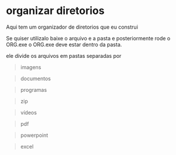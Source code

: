 # organizar diretorios
Aqui tem um organizador de diretorios que eu construi

Se quiser utilizalo baixe o arquivo e a pasta e posteriormente rode o ORG.exe
o ORG.exe deve estar dentro da pasta.

ele divide os arquivos em pastas separadas por
>imagens 

>documentos

>programas

>zip

>vídeos

>pdf

>powerpoint

>excel
